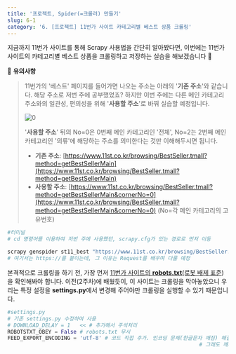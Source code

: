 ```yaml
---
title: '프로젝트, Spider(=크롤러) 만들기'
slug: 6-1
category: '6. [프로젝트] 11번가 사이트 카테고리별 베스트 상품 크롤링'
---
```


지금까지 11번가 사이트를 통해 Scrapy 사용법을 간단히 알아봤다면, 이번에는 11번가 사이트의 카테고리별 베스트 상품을 크롤링하고 저장하는 실습을 해보겠습니다 🛒

📢 **유의사항**
>
> 11번가의 '베스트' 페이지를 들어가면 나오는 주소는 아래의 '**기존 주소**'와 같습니다. 해당 주소로 저번 주에 공부했었죠? 하지만 이번 주에는 다른 메인 카테고리 주소와의 일관성, 편의성을 위해 '**사용할 주소**'로 바꿔 실습할 예정입니다.
>
> ![0](./scrapy/6-1/0.png)
> 
> '**사용할 주소**' 뒤의 No=0은 0번째 메인 카테고리인 '전체', No=2는 2번째 메인 카테고리인 '의류'에 해당하는 주소를 의미한다는 것만 이해해두시면 됩니다.
>
> - **기존 주소**: [https://www.11st.co.kr/browsing/BestSeller.tmall?method=getBestSellerMain](https://www.11st.co.kr/browsing/BestSeller.tmall?method=getBestSellerMain)
> - **사용할 주소**: [https://www.11st.co.kr/browsing/BestSeller.tmall?method=getBestSellerMain&cornerNo=0](https://www.11st.co.kr/browsing/BestSeller.tmall?method=getBestSellerMain&cornerNo=0) (No=각 메인 카테고리의 고유번호)


```powershell
#터미널
# cd 명령어를 이용하여 저번 주에 사용했던, scrapy.cfg가 있는 경로로 먼저 이동

scrapy genspider st11_best "https://www.11st.co.kr/browsing/BestSeller.tmall?method=getBestSellerMain&cornerNo=0"
# 여기서는 https://를 붙이는데, 그 이유는 Request를 배우며 다룰 예정
```

본격적으로 크롤링을 하기 전, 가장 먼저 [11번가 사이트의 **robots.txt**(로봇 배제 표준](https://www.11st.co.kr/robots.txt))을 확인해봐야 합니다. 이전(2주차)에 배웠듯이, 이 사이트는 크롤링을 막아놓았으니 우리는 특정 설정을 **settings.py**에서 변경해 주어야만 크롤링을 실행할 수 있기 때문입니다.

```python
#settings.py
# 기존 settings.py 수정하여 사용
# DOWNLOAD_DELAY = 1   << # 추가해서 주석처리
ROBOTSTXT_OBEY = False # robots.txt 무시
FEED_EXPORT_ENCODING = 'utf-8' # 코드 직접 추가. 인코딩 문제(한글문자 깨짐) 해결 코드
															 # 그래도 깨지면 'cp949'로 바꾸기
